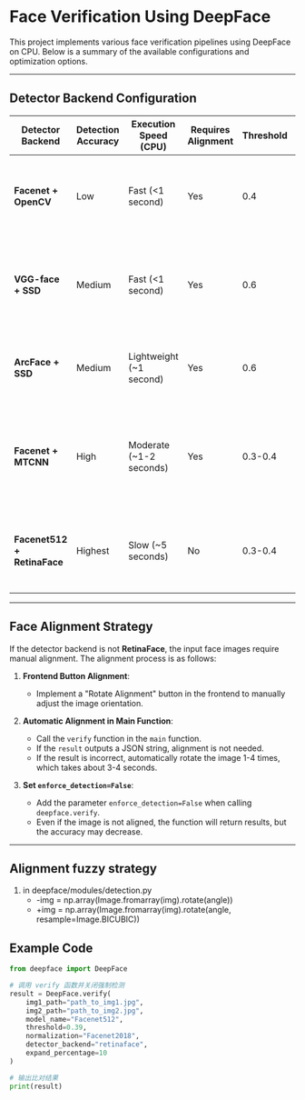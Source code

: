 #  Face Verification Using DeepFace

This project implements various face verification pipelines using DeepFace on CPU. Below is a summary of the available configurations and optimization options.


___  
## Detector Backend Configuration

| **Detector Backend**          | **Detection Accuracy** | **Execution Speed (CPU)** | **Requires Alignment** | **Threshold** | **Remarks**                                                                 |
|-------------------------------|------------------------|---------------------------|------------------------|--------------|-----------------------------------------------------------------------------|
| **Facenet + OpenCV**          | Low                   | Fast (<1 second)          | Yes                    | 0.4          | Suitable for basic applications, but OpenCV has lower detection accuracy.   |
| **VGG-face + SSD**            | Medium                | Fast (<1 second)          | Yes                    | 0.6          | SSD offers higher accuracy than OpenCV while maintaining speed.             |
| **ArcFace + SSD**             | Medium                | Lightweight (~1 second)   | Yes                    | 0.6          | Balances speed, accuracy, and resource usage.                               |
| **Facenet + MTCNN**           | High                  | Moderate (~1-2 seconds)   | Yes                    | 0.3-0.4      | MTCNN provides good detection results and is suitable for high-accuracy tasks. |
| **Facenet512 + RetinaFace**   | Highest               | Slow (~5 seconds)         | No                     | 0.3-0.4      | RetinaFace achieves the best detection accuracy but is slower to execute.   |

---

## Face Alignment Strategy

If the detector backend is not **RetinaFace**, the input face images require manual alignment. The alignment process is as follows:

1. **Frontend Button Alignment**:
   - Implement a "Rotate Alignment" button in the frontend to manually adjust the image orientation.

2. **Automatic Alignment in Main Function**:
   - Call the `verify` function in the `main` function.
   - If the `result` outputs a JSON string, alignment is not needed.
   - If the result is incorrect, automatically rotate the image 1-4 times, which takes about 3-4 seconds.

3. **Set `enforce_detection=False`**:
   - Add the parameter `enforce_detection=False` when calling `deepface.verify`.
   - Even if the image is not aligned, the function will return results, but the accuracy may decrease.

---

## Alignment fuzzy strategy
1. in  deepface/modules/detection.py
   - -img = np.array(Image.fromarray(img).rotate(angle))  
   - +img = np.array(Image.fromarray(img).rotate(angle, resample=Image.BICUBIC))

## Example Code
```python
from deepface import DeepFace

# 调用 verify 函数并关闭强制检测
result = DeepFace.verify(
    img1_path="path_to_img1.jpg",
    img2_path="path_to_img2.jpg",
    model_name="Facenet512",
    threshold=0.39,
    normalization="Facenet2018",
    detector_backend="retinaface",
    expand_percentage=10 
)

# 输出比对结果
print(result)
